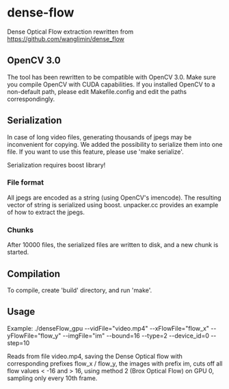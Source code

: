 # dense-flow
Dense Optical Flow extraction rewritten from https://github.com/wanglimin/dense_flow

## OpenCV 3.0
The tool has been rewritten to be compatible with OpenCV 3.0. Make sure you compile OpenCV with CUDA capabilities.
If you installed OpenCV to a non-default path, please edit Makefile.config and edit the paths correspondingly.

## Serialization
In case of long video files, generating thousands of jpegs may be inconvenient for copying. We added the possibility to serialize them into one file. If you want to use this feature, please use 'make serialize'.

Serialization requires boost library!

### File format
All jpegs are encoded as a string (using OpenCV's imencode). The resulting vector of string is serialized using boost. unpacker.cc provides an example of how to extract the jpegs.

### Chunks
After 10000 files, the serialized files are written to disk, and a new chunk is started.

## Compilation
To compile, create 'build' directory, and run 'make'.

## Usage
Example:
./denseFlow_gpu --vidFile="video.mp4" --xFlowFile="flow_x" --yFlowFile="flow_y" --imgFile="im" --bound=16 --type=2 --device_id=0 --step=10

Reads from file video.mp4, saving the Dense Optical flow with corresponding prefixes flow_x / flow_y, the images with prefix im, cuts off all flow values < -16 and > 16, using method 2 (Brox Optical Flow) on GPU 0, sampling only every 10th frame.
